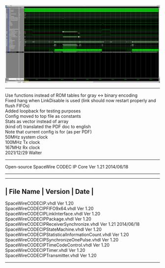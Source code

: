 ![LinkDisable in loopback mode](Documents/Screenshot_LinkDisable.png)

*******************************************************************************
Use functions instead of ROM tables for gray <-> binary encoding<br/>
Fixed hang when LinkDisable is used (link should now restart properly and flush FIFOs)<br/>
Added loopback for testing purposes<br/>
Config moved to top file as constants<br/>
Stats as vector instead of array<br/>
(kind of) translated the PDF doc to english<br/>
Note that current config is for (as per PDF)<br/>
50MHz system clock<br/>
100MHz Tx clock<br/>
167MHz Rx clock<br/>
2021/12/29 Walter<br/>
*******************************************************************************
Open-source SpaceWire CODEC IP Core              Ver 1.21           2014/06/18<br/>
*******************************************************************************
-------------------------------------------------------------------------------
|   File Name                                   | Version |        Date        |
-------------------------------------------------------------------------------
SpaceWireCODECIP.vhdl                            Ver 1.20<br/>
SpaceWireCODECIPFIFO9x64.vhdl                    Ver 1.20<br/>
SpaceWireCODECIPLinkInterface.vhdl               Ver 1.20<br/>
SpaceWireCODECIPPackage.vhdl                     Ver 1.20<br/>
SpaceWireCODECIPReceiverSynchronize.vhdl         Ver 1.21           2014/06/18<br/>
SpaceWireCODECIPStateMachine.vhdl                Ver 1.20<br/>
SpaceWireCODECIPStatisticalInformationCount.vhdl Ver 1.20<br/>
SpaceWireCODECIPSynchronizeOnePulse.vhdl         Ver 1.20<br/>
SpaceWireCODECIPTimeCodeControl.vhdl             Ver 1.20<br/>
SpaceWireCODECIPTimer.vhdl                       Ver 1.20<br/>
SpaceWireCODECIPTransmitter.vhdl                 Ver 1.20<br/>
*******************************************************************************



